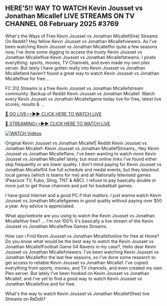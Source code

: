 ## HERE’S!! WAY TO WATCH Kevin Jousset vs Jonathan Micallef LIVE STREAMS ON TV CHANNEL 08 February 2025 #3769

What's the Ways of Free Kevin Jousset vs Jonathan Micallef(live) Streams On Reddit? Hey fellow Kevin Jousset vs Jonathan Micallefviewers. As I’ve been watching Kevin Jousset vs Jonathan Micalleffor quite a few seasons now, I've done some digging to access the trusty Kevin Jousset vs Jonathan Micalleflive Kevin Jousset vs Jonathan Micallefstreams. I pirate everything: sports, movies, TV Channels, and even made my own plex server. But lately I have gotten really into Kevin Jousset vs Jonathan Micallefand haven't found a great way to watch Kevin Jousset vs Jonathan Micalleflive for free...

FC 312 Streams is a free Kevin Jousset vs Jonathan Micallefstream community. Backup of Reddit Kevin Jousset vs Jonathan Micallef. Watch every Kevin Jousset vs Jonathan Micallefgame today live for free, latest live scores, results & ...

[🔴 GO LIVE==►► CLICK HERE TO WATCH LIVE](https://streamespn.org/ufc-312-du-plessis-vs-strickland-2-live/?md)

[🔴 STREAMING==►► CLICK HERE TO WATCH LIVE](https://streamespn.org/ufc-312-du-plessis-vs-strickland-2-live/?md)

[![WATCH Videos](https://i.imgur.com/dJHk4Zq.gif)](https://streamespn.org/ufc-312-du-plessis-vs-strickland-2-live/?md)

Original Kevin Jousset vs Jonathan Micallef| Reddit Kevin Jousset vs Jonathan Micallef- Kevin Jousset vs Jonathan MicallefStreams,, Hey Kevin Jousset vs Jonathan Micalleffans. I've been wanting to watch more Kevin Jousset vs Jonathan Micallef lately, but most online links I've found either skip frequently or are lower quality. I don't mind paying for Kevin Jousset vs Jonathan Micallef04 live full schedule and medal events, but they blackout local games (which is teams for me) and all Nationally televised games (Peacock TV, Fubo, Sling, TNT & ABC). I refuse to pay basically double or more just to get those channels and just for basketball games.

I have good Internet and a good PC if that matters. I just wanna watch Kevin Jousset vs Jonathan Micallefgames in good quality without paying over $50 a year. Any advice is appreciated.

What app/website are you using to watch the Kevin Jousset vs Jonathan Micalleflive free? ... I'm not 100% it's basically a live stream of the Kevin Jousset vs Jonathan Micalleflive Games Streams.

How can i Find Kevin Jousset vs Jonathan Micallefonline for free at Home? Do you know what would be the best way to watch the Kevin Jousset vs Jonathan MicallefFootball Game 04 Ravens in my case?, Hello dear Kevin Jousset vs Jonathan Micallefviewers. I've been watching Kevin Jousset vs Jonathan Micalleffor the last few seasons, so I've done some research to get access to reliable Kevin Jousset vs Jonathan Micallef. I've copied everything from sports, movies, and TV channels, and even created my own Plex server. But lately I've been hooked on Kevin Jousset vs Jonathan Micallef, and I've yet to find a good way to watch Kevin Jousset vs Jonathan Micalleflive and for free.

What's the way to watch Kevin Jousset vs Jonathan Micallef(free) live Streams on ReDdit?